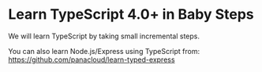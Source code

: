 # Learn TypeScript 4.0+ in Baby Steps
We will learn TypeScript by taking small incremental steps. 

You can also learn Node.js/Express using TypeScript from:
https://github.com/panacloud/learn-typed-express
